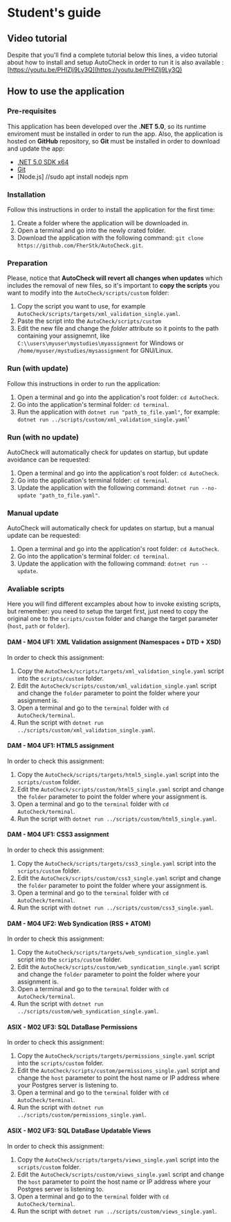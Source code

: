 # Student's guide
## Video tutorial
Despite that you'll find a complete tutorial below this lines, a video tutorial about how to install and setup AutoCheck in order to run it is also available : [https://youtu.be/PHIZlj9Ly3Q](https://youtu.be/PHIZlj9Ly3Q)

## How to use the application
### Pre-requisites
This application has been developed over the **.NET 5.0**, so its runtime enviroment must be installed in order to run the app. Also, the application is hosted on **GitHub** repository, so **Git** must be installed in order to download and update the app:
* [.NET 5.0 SDK x64](https://dotnet.microsoft.com/download)
* [Git](https://git-scm.com/downloads)
* [Node.js] //sudo apt install nodejs npm

### Installation
Follow this instructions in order to install the application for the first time:
1. Create a folder where the application will be downloaded in.
2. Open a terminal and go into the newly crated folder.
3. Download the application with the following command: `git clone https://github.com/FherStk/AutoCheck.git`.

### Preparation
Please, notice that **AutoCheck will revert all changes when updates** which includes the removal of new files, so it's important to **copy the scripts** you want to modify into the `AutoCheck/scripts/custom` folder:
1. Copy the script you want to use, for example `AutoCheck/scripts/targets/xml_validation_single.yaml`.
2. Paste the script into the `AutoCheck/scripts/custom`
3. Edit the new file and change the *folder* attribute so it points to the path containing your assignemnt, like `C:\\users\myuser\mystudies\myassignment` for Windows or `/home/myuser/mystudies/mysassignment` for GNU/Linux.

### Run (with update)
Follow this instructions in order to run the application:
1. Open a terminal and go into the application's root folder: `cd AutoCheck`.
2. Go into the application's terminal folder: `cd terminal`.
3. Run the application with `dotnet run "path_to_file.yaml"`, for example: `dotnet run ../scripts/custom/xml_validation_single.yaml`'  

### Run (with no update)
AutoCheck will automatically check for updates on startup, but update avoidance can be requested:
1. Open a terminal and go into the application's root folder: `cd AutoCheck`.
2. Go into the application's terminal folder: `cd terminal`.
3. Update the application with the following command: `dotnet run --no-update "path_to_file.yaml"`. 

### Manual update
AutoCheck will automatically check for updates on startup, but a manual update can be requested:
1. Open a terminal and go into the application's root folder: `cd AutoCheck`.
2. Go into the application's terminal folder: `cd terminal`.
3. Update the application with the following command: `dotnet run --update`. 

### Avaliable scripts
Here you will find different excamples about how to invoke existing scripts, but remember: you need to setup the target first, just need to copy the original one to the `scripts/custom` folder and change the target parameter (`host`, `path` or `folder`).

#### DAM - M04 UF1: XML Validation assignment (Namespaces + DTD + XSD)
In order to check this assignment:
1. Copy the `AutoCheck/scripts/targets/xml_validation_single.yaml` script into the `scripts/custom` folder.
2. Edit the `AutoCheck/scripts/custom/xml_validation_single.yaml` script and change the `folder` parameter to point the folder where your assignment is. 
3. Open a terminal and go to the `terminal` folder with `cd AutoCheck/terminal`.
4. Run the script with `dotnet run ../scripts/custom/xml_validation_single.yaml`.

#### DAM - M04 UF1: HTML5 assignment
In order to check this assignment:
1. Copy the `AutoCheck/scripts/targets/html5_single.yaml` script into the `scripts/custom` folder.
2. Edit the `AutoCheck/scripts/custom/html5_single.yaml` script and change the `folder` parameter to point the folder where your assignment is. 
3. Open a terminal and go to the `terminal` folder with `cd AutoCheck/terminal`.
4. Run the script with `dotnet run ../scripts/custom/html5_single.yaml`.

#### DAM - M04 UF1: CSS3 assignment
In order to check this assignment:
1. Copy the `AutoCheck/scripts/targets/css3_single.yaml` script into the `scripts/custom` folder.
2. Edit the `AutoCheck/scripts/custom/css3_single.yaml` script and change the `folder` parameter to point the folder where your assignment is. 
3. Open a terminal and go to the `terminal` folder with `cd AutoCheck/terminal`.
4. Run the script with `dotnet run ../scripts/custom/css3_single.yaml`.

#### DAM - M04 UF2: Web Syndication (RSS + ATOM)
In order to check this assignment:
1. Copy the `AutoCheck/scripts/targets/web_syndication_single.yaml` script into the `scripts/custom` folder.
2. Edit the `AutoCheck/scripts/custom/web_syndication_single.yaml` script and change the `folder` parameter to point the folder where your assignment is. 
3. Open a terminal and go to the `terminal` folder with `cd AutoCheck/terminal`.
4. Run the script with `dotnet run ../scripts/custom/web_syndication_single.yaml`.

#### ASIX - M02 UF3: SQL DataBase Permissions
In order to check this assignment:
1. Copy the `AutoCheck/scripts/targets/permissions_single.yaml` script into the `scripts/custom` folder.
2. Edit the `AutoCheck/scripts/custom/permissions_single.yaml` script and change the `host` parameter to point the host name or IP address where your Postgres server is listening to. 
3. Open a terminal and go to the `terminal` folder with `cd AutoCheck/terminal`.
4. Run the script with `dotnet run ../scripts/custom/permissions_single.yaml`.

#### ASIX - M02 UF3: SQL DataBase Updatable Views
In order to check this assignment:
1. Copy the `AutoCheck/scripts/targets/views_single.yaml` script into the `scripts/custom` folder.
2. Edit the `AutoCheck/scripts/custom/views_single.yaml` script and change the `host` parameter to point the host name or IP address where your Postgres server is listening to. 
3. Open a terminal and go to the `terminal` folder with `cd AutoCheck/terminal`.
4. Run the script with `dotnet run ../scripts/custom/views_single.yaml`.